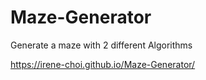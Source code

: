 # Maze-Generator
Generate a maze with 2 different Algorithms

https://irene-choi.github.io/Maze-Generator/

